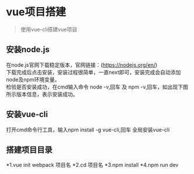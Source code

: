 # vue项目搭建

> 使用vue-cli搭建vue项目

## 安装node.js

在node.js官网下载稳定版本，官网链接：(https://nodejs.org/en/)<br />
下载完成后点击安装，安装过程很简单，一直next即可，安装完成会自动添加node及npm环境变量。<br />
检验是否安装成功，在cmd输入命令 node -v,回车 及 npm -v,回车，如出现下图所示版本信息，表示安装成功。

## 安装vue-cli

打开cmd命令行工具，输入npm install -g vue-cli,回车 全局安装vue-cli<br />

## 搭建项目目录

*1.vue init webpack 项目名
*2.cd 项目名
*3.npm install
*4.npm run dev

